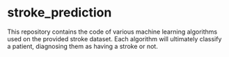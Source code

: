 # stroke_prediction
This repository contains the code of various machine learning algorithms used on the provided stroke dataset. Each algorithm will ultimately classify a patient, diagnosing them as having a stroke or not.
